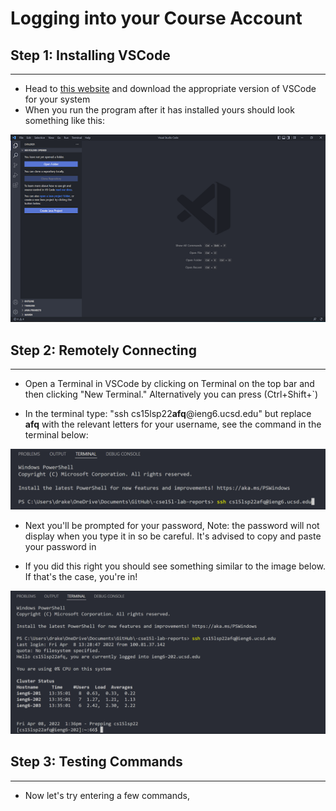 Logging into your Course Account
================================

Step 1: Installing VSCode
------
***
* Head to [this website](https://code.visualstudio.com/download) and download the appropriate version of VSCode for your system
* When you run the program after it has installed yours should look something like this:

![Image](VscodeScreenshot.png) 

Step 2: Remotely Connecting
-------
***
* Open a Terminal in VSCode by clicking on Terminal on the top bar and then clicking "New Terminal." Alternatively you can press (Ctrl+Shift+`)

* In the terminal type: "ssh cs15lsp22**afq**@ieng6.ucsd.edu" but replace **afq** with the relevant letters for your username, see the command in the terminal below:

![Image](commandline.png)
* Next you'll be prompted for your password, Note: the password will not display when you type it in so be careful. It's advised to copy and paste your password in

* If you did this right you should see something similar to the image below. If that's the case, you're in!

![Image](successlogin.png)

Step 3: Testing Commands
------
***
* Now let's try entering a few commands, 
